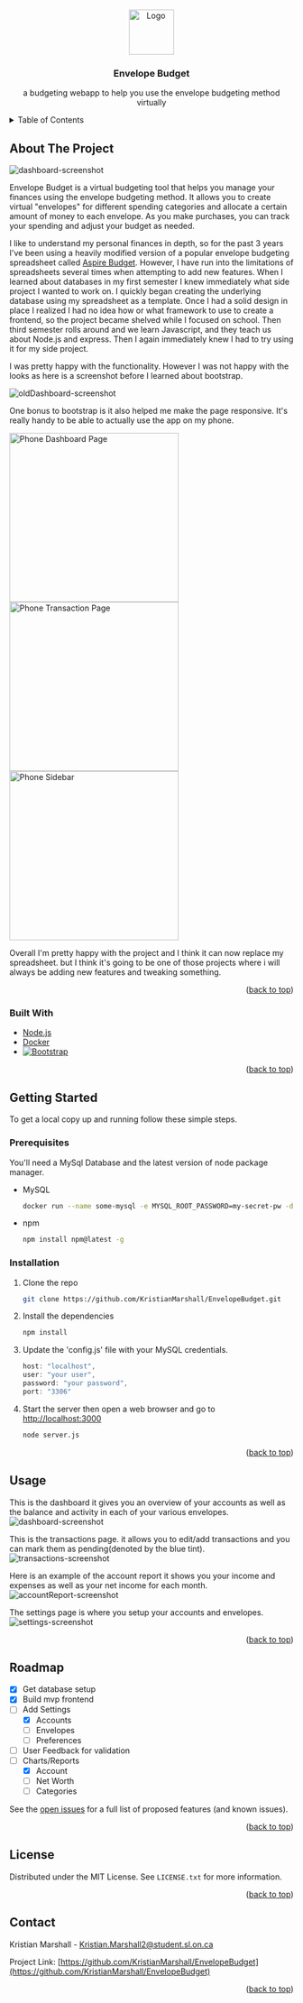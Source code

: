 
<a name="readme-top"></a>
<!-- PROJECT LOGO -->
<br />
<div align="center">
  <a href="https://github.com/KristianMarshall/EnvelopeBudget">
    <img src="Pictures/moneyEnvelope.png" alt="Logo" width="80" height="80">
  </a>

<h3 align="center">Envelope Budget</h3>

  <p align="center">
    a budgeting webapp to help you use the envelope budgeting method virtually
  </p>
</div>



<!-- TABLE OF CONTENTS -->
<details>
  <summary>Table of Contents</summary>
  <ol>
    <li>
      <a href="#about-the-project">About The Project</a>
      <ul>
        <li><a href="#built-with">Built With</a></li>
      </ul>
    </li>
    <li>
      <a href="#getting-started">Getting Started</a>
      <ul>
        <li><a href="#prerequisites">Prerequisites</a></li>
        <li><a href="#installation">Installation</a></li>
      </ul>
    </li>
    <li><a href="#usage">Usage</a></li>
    <li><a href="#roadmap">Roadmap</a></li>
    <li><a href="#license">License</a></li>
    <li><a href="#contact">Contact</a></li>
  </ol>
</details>



<!-- ABOUT THE PROJECT -->
## About The Project

![dashboard-screenshot]

Envelope Budget is a virtual budgeting tool that helps you manage your finances using the envelope budgeting method. It allows you to create virtual "envelopes" for different spending categories and allocate a certain amount of money to each envelope. As you make purchases, you can track your spending and adjust your budget as needed.

I like to understand my personal finances in depth, so for the past 3 years I've been using a heavily modified version of a popular envelope budgeting spreadsheet called <a href="https://aspirebudget.com/">Aspire Budget</a>. However, I have run into the limitations of spreadsheets several times when attempting to add new features. When I learned about databases in my first semester I knew immediately what side project I wanted to work on. I quickly began creating the underlying database using my spreadsheet as a template. Once I had a solid design in place I realized I had no idea how or what framework to use to create a frontend, so the project became shelved while I focused on school. Then third semester rolls around and we learn Javascript, and they teach us about Node.js and express. Then I again immediately knew I had to try using it for my side project.

I was pretty happy with the functionality. However I was not happy with the looks as here is a screenshot before I learned about bootstrap.

![oldDashboard-screenshot]

One bonus to bootstrap is it also helped me make the page responsive. It's really handy to be able to actually use the app on my phone.

 <img src="https://github.com/KristianMarshall/EnvelopeBudget/blob/main/Pictures/dashboardPhone.jpg" alt="Phone Dashboard Page" width="300px">  <img src="https://github.com/KristianMarshall/EnvelopeBudget/blob/main/Pictures/transactionsPhone.jpg" alt="Phone Transaction Page" width="300px">  <img src="https://github.com/KristianMarshall/EnvelopeBudget/blob/main/Pictures/sidebarPhone.jpg" alt="Phone Sidebar" width="300px">

Overall I'm pretty happy with the project and I think it can now replace my spreadsheet. but I think it's going to be one of those projects where i will always be adding new features and tweaking something.



<p align="right">(<a href="#readme-top">back to top</a>)</p>



### Built With

* <a href="https://nodejs.org/">Node.js</a>
* <a href="https://www.docker.com/">Docker</a>
* [![Bootstrap][Bootstrap.com]][Bootstrap-url]

<p align="right">(<a href="#readme-top">back to top</a>)</p>



<!-- GETTING STARTED -->
## Getting Started

To get a local copy up and running follow these simple steps.

### Prerequisites

You'll need a MySql Database and the latest version of node package manager. 
* MySQL
  ```sh
  docker run --name some-mysql -e MYSQL_ROOT_PASSWORD=my-secret-pw -d mysql:tag
  ```
* npm
  ```sh
  npm install npm@latest -g
  ```

### Installation

1. Clone the repo
   ```sh
   git clone https://github.com/KristianMarshall/EnvelopeBudget.git
   ```
2. Install the dependencies
   ```sh
   npm install
   ```
3. Update the 'config.js' file with your MySQL credentials.
   ```js
   host: "localhost",
   user: "your user",
   password: "your password",
   port: "3306"
   ```
4. Start the server then open a web browser and go to <a href="http://localhost:3000">http://localhost:3000</a>
   ```sh
   node server.js
   ```
   
<p align="right">(<a href="#readme-top">back to top</a>)</p>



<!-- USAGE EXAMPLES -->
## Usage

This is the dashboard it gives you an overview of your accounts as well as the balance and activity in each of your various envelopes.
![dashboard-screenshot]

This is the transactions page. it allows you to edit/add transactions and you can mark them as pending(denoted by the blue tint).
![transactions-screenshot]

Here is an example of the account report it shows you your income and expenses as well as your net income for each month.
![accountReport-screenshot]

The settings page is where you setup your accounts and envelopes.
![settings-screenshot]

<p align="right">(<a href="#readme-top">back to top</a>)</p>


<!-- ROADMAP -->
## Roadmap

- [x] Get database setup
- [x] Build mvp frontend
- [ ] Add Settings
    - [x] Accounts
    - [ ] Envelopes
    - [ ] Preferences
- [ ] User Feedback for validation
- [ ] Charts/Reports
    - [x] Account
    - [ ] Net Worth
    - [ ] Categories

See the [open issues](https://github.com/KristianMarshall/EnvelopeBudget/issues) for a full list of proposed features (and known issues).

<p align="right">(<a href="#readme-top">back to top</a>)</p>


<!-- LICENSE -->
## License

Distributed under the MIT License. See `LICENSE.txt` for more information.

<p align="right">(<a href="#readme-top">back to top</a>)</p>



<!-- CONTACT -->
## Contact

Kristian Marshall - Kristian.Marshall2@student.sl.on.ca

Project Link: [https://github.com/KristianMarshall/EnvelopeBudget](https://github.com/KristianMarshall/EnvelopeBudget)

<p align="right">(<a href="#readme-top">back to top</a>)</p>




<!-- MARKDOWN LINKS & IMAGES -->
<!-- https://www.markdownguide.org/basic-syntax/#reference-style-links -->

[oldDashboard-screenshot]: Pictures/OldDashboard.png
[dashboard-screenshot]: Pictures/Dashboard.png
[transactions-screenshot]: Pictures/Transactions.png
[settings-screenshot]: Pictures/Settings.png
[sidebarPhone-screenshot]: Pictures/sidebarPhone.jpg
[transactionsPhone-screenshot]: Pictures/transactionsPhone.jpg
[dashboardPhone-screenshot]: Pictures/dashboardPhone.jpg
[accountReport-screenshot]: Pictures/AccountReport.png
[Bootstrap.com]: https://img.shields.io/badge/Bootstrap-563D7C?style=for-the-badge&logo=bootstrap&logoColor=white
[Bootstrap-url]: https://getbootstrap.com
